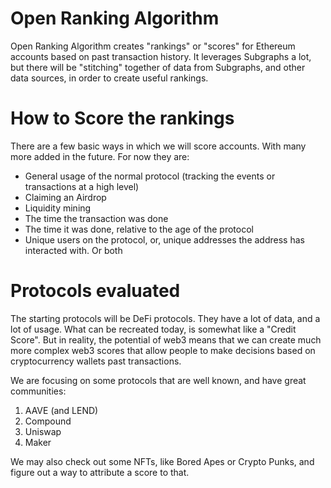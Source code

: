 # Open Ranking Algorithm
Open Ranking Algorithm creates "rankings" or "scores" for Ethereum accounts based on past transaction history.
It leverages Subgraphs a lot, but there will be "stitching" together of data from Subgraphs, and other
data sources, in order to create useful rankings.
# How to Score the rankings
There are a few basic ways in which we will score accounts. With many more added in the future.
For now they are:

- General usage of the normal protocol (tracking the events or transactions at a high level)
- Claiming an Airdrop
- Liquidity mining
- The time the transaction was done
- The time it was done, relative to the age of the protocol
- Unique users on the protocol, or, unique addresses the address has interacted with. Or both
# Protocols evaluated
The starting protocols will be DeFi protocols. They have a lot of data, and a lot of usage. What
can be recreated today, is somewhat like a "Credit Score". But in reality, the potential of web3
means that we can create much more complex web3 scores that allow people to make decisions based
on cryptocurrency wallets past transactions.

We are focusing on some protocols that are well known, and have great communities:

1. AAVE (and LEND)
2. Compound
3. Uniswap
4. Maker

We may also check out some NFTs, like Bored Apes or Crypto Punks, and figure out a way to attribute
a score to that.